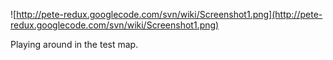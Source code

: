 ![http://pete-redux.googlecode.com/svn/wiki/Screenshot1.png](http://pete-redux.googlecode.com/svn/wiki/Screenshot1.png)

Playing around in the test map.